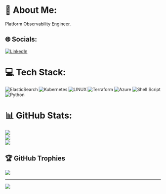 # 💫 About Me:
Platform Observability Engineer. 


## 🌐 Socials:
[![LinkedIn](https://img.shields.io/badge/LinkedIn-%230077B5.svg?logo=linkedin&logoColor=white)](https://www.linkedin.com/in/rajeevsh990/) 

# 💻 Tech Stack:
![ElasticSearch](https://img.shields.io/badge/-ElasticSearch-005571?style=for-the-badge&logo=elasticsearch) ![Kubernetes](https://img.shields.io/badge/kubernetes-%23326ce5.svg?style=for-the-badge&logo=kubernetes&logoColor=white) ![LINUX](https://img.shields.io/badge/Linux-FCC624?style=for-the-badge&logo=linux&logoColor=black) ![Terraform](https://img.shields.io/badge/terraform-%235835CC.svg?style=for-the-badge&logo=terraform&logoColor=white) ![Azure](https://img.shields.io/badge/azure-%230072C6.svg?style=for-the-badge&logo=azure-devops&logoColor=white) ![Shell Script](https://img.shields.io/badge/shell_script-%23121011.svg?style=for-the-badge&logo=gnu-bash&logoColor=white) ![Python](https://img.shields.io/badge/python-3670A0?style=for-the-badge&logo=python&logoColor=ffdd54)
# 📊 GitHub Stats:
![](https://github-readme-stats.vercel.app/api?username=rajeevsh990&theme=radical&hide_border=false&include_all_commits=true&count_private=true)<br/>
![](https://github-readme-streak-stats.herokuapp.com/?user=rajeevsh990&theme=radical&hide_border=false)<br/>
![](https://github-readme-stats.vercel.app/api/top-langs/?username=rajeevsh990&theme=radical&hide_border=false&include_all_commits=true&count_private=true&layout=compact)

## 🏆 GitHub Trophies
![](https://github-profile-trophy.vercel.app/?username=rajeevsh990&theme=radical&no-frame=false&no-bg=true&margin-w=4)

---
[![](https://visitcount.itsvg.in/api?id=rajeevsh990&icon=0&color=0)](https://visitcount.itsvg.in)

<!-- Proudly created with GPRM ( https://gprm.itsvg.in ) -->
